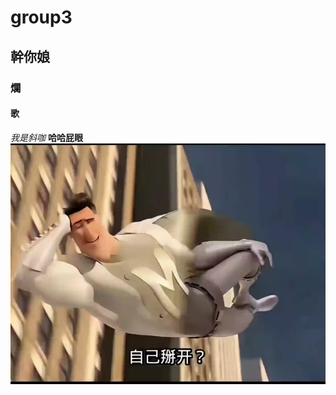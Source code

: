 # group3

##  幹你娘

### 爛

#### 歌

*我是斜咖*
**哈哈屁眼**
![自己掰開](https://github.com/skyler09090718-wq/group3/blob/main/ooFpnaKoqAJDA2aBE3Jke9SBCtqfQAWXAEIgQD.jpg?raw=true)
